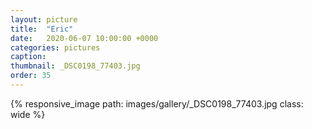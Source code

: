```yaml
---
layout: picture
title:  "Eric"
date:   2020-06-07 10:00:00 +0000
categories: pictures
caption: 
thumbnail: _DSC0198_77403.jpg
order: 35
---
```

{% responsive_image path: images/gallery/_DSC0198_77403.jpg class: wide %}
